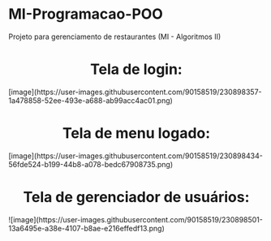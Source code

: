 # MI-Programacao-POO
Projeto para gerenciamento de restaurantes (MI - Algoritmos II)

<h1 align="center"> Tela de login: </h1>
[image](https://user-images.githubusercontent.com/90158519/230898357-1a478858-52ee-493e-a688-ab99acc4ac01.png)


<h1 align="center"> Tela de menu logado: </h1>
[image](https://user-images.githubusercontent.com/90158519/230898434-56fde524-b199-44b8-a078-bedc67908735.png)

<h1 align="center"> Tela de gerenciador de usuários: </h1>
![image](https://user-images.githubusercontent.com/90158519/230898501-13a6495e-a38e-4107-b8ae-e216effedf13.png)
